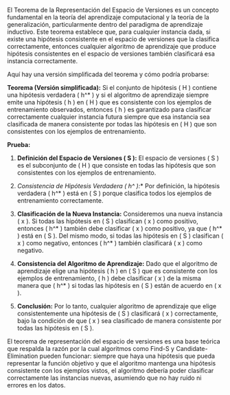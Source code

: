 El Teorema de la Representación del Espacio de Versiones es un concepto fundamental en la teoría del aprendizaje computacional y la teoría de la generalización, particularmente dentro del paradigma de aprendizaje inductivo. Este teorema establece que, para cualquier instancia dada, si existe una hipótesis consistente en el espacio de versiones que la clasifica correctamente, entonces cualquier algoritmo de aprendizaje que produce hipótesis consistentes en el espacio de versiones también clasificará esa instancia correctamente.

Aquí hay una versión simplificada del teorema y cómo podría probarse:

**Teorema (Versión simplificada):** Si el conjunto de hipótesis \( H \) contiene una hipótesis verdadera \( h^* \) y si el algoritmo de aprendizaje siempre emite una hipótesis \( h \) en \( H \) que es consistente con los ejemplos de entrenamiento observados, entonces \( h \) es garantizado para clasificar correctamente cualquier instancia futura siempre que esa instancia sea clasificada de manera consistente por todas las hipótesis en \( H \) que son consistentes con los ejemplos de entrenamiento.

**Prueba:**

1. **Definición del Espacio de Versiones \( S \):** El espacio de versiones \( S \) es el subconjunto de \( H \) que consiste en todas las hipótesis que son consistentes con los ejemplos de entrenamiento.

2. **Consistencia de Hipótesis Verdadera \( h^* \):** Por definición, la hipótesis verdadera \( h^* \) está en \( S \) porque clasifica todos los ejemplos de entrenamiento correctamente.

3. **Clasificación de la Nueva Instancia:** Consideremos una nueva instancia \( x \). Si todas las hipótesis en \( S \) clasifican \( x \) como positivo, entonces \( h^* \) también debe clasificar \( x \) como positivo, ya que \( h^* \) está en \( S \). Del mismo modo, si todas las hipótesis en \( S \) clasifican \( x \) como negativo, entonces \( h^* \) también clasificará \( x \) como negativo.

4. **Consistencia del Algoritmo de Aprendizaje:** Dado que el algoritmo de aprendizaje elige una hipótesis \( h \) en \( S \) que es consistente con los ejemplos de entrenamiento, \( h \) debe clasificar \( x \) de la misma manera que \( h^* \) si todas las hipótesis en \( S \) están de acuerdo en \( x \).

5. **Conclusión:** Por lo tanto, cualquier algoritmo de aprendizaje que elige consistentemente una hipótesis de \( S \) clasificará \( x \) correctamente, bajo la condición de que \( x \) sea clasificado de manera consistente por todas las hipótesis en \( S \).

El teorema de representación del espacio de versiones es una base teórica que respalda la razón por la cual algoritmos como Find-S y Candidate-Elimination pueden funcionar: siempre que haya una hipótesis que pueda representar la función objetivo y que el algoritmo mantenga una hipótesis consistente con los ejemplos vistos, el algoritmo debería poder clasificar correctamente las instancias nuevas, asumiendo que no hay ruido ni errores en los datos.
